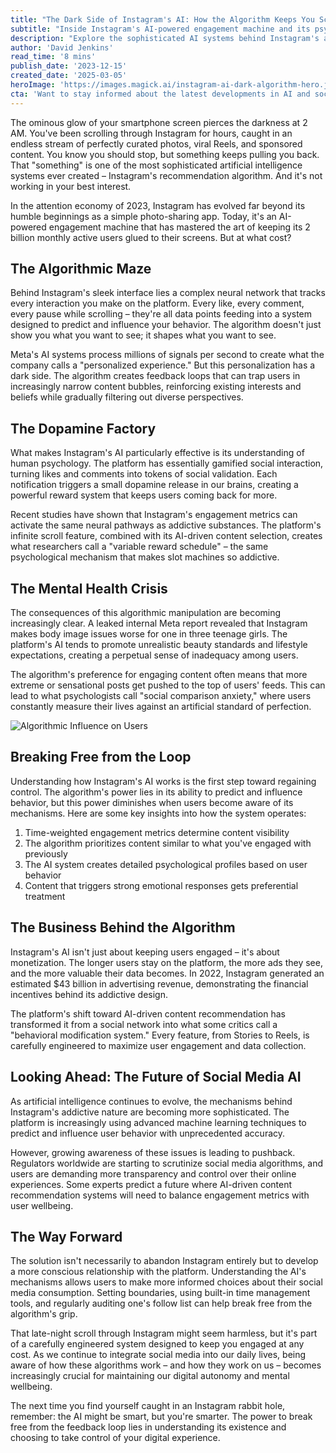 ```yaml
---
title: "The Dark Side of Instagram's AI: How the Algorithm Keeps You Scrolling Against Your Will"
subtitle: "Inside Instagram's AI-powered engagement machine and its psychological impact"
description: "Explore the sophisticated AI systems behind Instagram's addictive nature and learn how the platform's algorithm leverages psychology to keep users engaged. This deep dive reveals the mental health impacts, business motivations, and ways to regain control of your digital experience."
author: 'David Jenkins'
read_time: '8 mins'
publish_date: '2023-12-15'
created_date: '2025-03-05'
heroImage: 'https://images.magick.ai/instagram-ai-dark-algorithm-hero.jpg'
cta: 'Want to stay informed about the latest developments in AI and social media? Follow us on LinkedIn for expert insights and analysis that help you navigate the evolving digital landscape.'
---
```


The ominous glow of your smartphone screen pierces the darkness at 2 AM. You've been scrolling through Instagram for hours, caught in an endless stream of perfectly curated photos, viral Reels, and sponsored content. You know you should stop, but something keeps pulling you back. That "something" is one of the most sophisticated artificial intelligence systems ever created – Instagram's recommendation algorithm. And it's not working in your best interest.

In the attention economy of 2023, Instagram has evolved far beyond its humble beginnings as a simple photo-sharing app. Today, it's an AI-powered engagement machine that has mastered the art of keeping its 2 billion monthly active users glued to their screens. But at what cost?

## The Algorithmic Maze

Behind Instagram's sleek interface lies a complex neural network that tracks every interaction you make on the platform. Every like, every comment, every pause while scrolling – they're all data points feeding into a system designed to predict and influence your behavior. The algorithm doesn't just show you what you want to see; it shapes what you want to see.

Meta's AI systems process millions of signals per second to create what the company calls a "personalized experience." But this personalization has a dark side. The algorithm creates feedback loops that can trap users in increasingly narrow content bubbles, reinforcing existing interests and beliefs while gradually filtering out diverse perspectives.

## The Dopamine Factory

What makes Instagram's AI particularly effective is its understanding of human psychology. The platform has essentially gamified social interaction, turning likes and comments into tokens of social validation. Each notification triggers a small dopamine release in our brains, creating a powerful reward system that keeps users coming back for more.

Recent studies have shown that Instagram's engagement metrics can activate the same neural pathways as addictive substances. The platform's infinite scroll feature, combined with its AI-driven content selection, creates what researchers call a "variable reward schedule" – the same psychological mechanism that makes slot machines so addictive.

## The Mental Health Crisis

The consequences of this algorithmic manipulation are becoming increasingly clear. A leaked internal Meta report revealed that Instagram makes body image issues worse for one in three teenage girls. The platform's AI tends to promote unrealistic beauty standards and lifestyle expectations, creating a perpetual sense of inadequacy among users.

The algorithm's preference for engaging content often means that more extreme or sensational posts get pushed to the top of users' feeds. This can lead to what psychologists call "social comparison anxiety," where users constantly measure their lives against an artificial standard of perfection.

![Algorithmic Influence on Users](https://images.magick.ai/instagram-ai-influence.jpg)

## Breaking Free from the Loop

Understanding how Instagram's AI works is the first step toward regaining control. The algorithm's power lies in its ability to predict and influence behavior, but this power diminishes when users become aware of its mechanisms. Here are some key insights into how the system operates:

1. Time-weighted engagement metrics determine content visibility
2. The algorithm prioritizes content similar to what you've engaged with previously
3. The AI system creates detailed psychological profiles based on user behavior
4. Content that triggers strong emotional responses gets preferential treatment

## The Business Behind the Algorithm

Instagram's AI isn't just about keeping users engaged – it's about monetization. The longer users stay on the platform, the more ads they see, and the more valuable their data becomes. In 2022, Instagram generated an estimated $43 billion in advertising revenue, demonstrating the financial incentives behind its addictive design.

The platform's shift toward AI-driven content recommendation has transformed it from a social network into what some critics call a "behavioral modification system." Every feature, from Stories to Reels, is carefully engineered to maximize user engagement and data collection.

## Looking Ahead: The Future of Social Media AI

As artificial intelligence continues to evolve, the mechanisms behind Instagram's addictive nature are becoming more sophisticated. The platform is increasingly using advanced machine learning techniques to predict and influence user behavior with unprecedented accuracy.

However, growing awareness of these issues is leading to pushback. Regulators worldwide are starting to scrutinize social media algorithms, and users are demanding more transparency and control over their online experiences. Some experts predict a future where AI-driven content recommendation systems will need to balance engagement metrics with user wellbeing.

## The Way Forward

The solution isn't necessarily to abandon Instagram entirely but to develop a more conscious relationship with the platform. Understanding the AI's mechanisms allows users to make more informed choices about their social media consumption. Setting boundaries, using built-in time management tools, and regularly auditing one's follow list can help break free from the algorithm's grip.

That late-night scroll through Instagram might seem harmless, but it's part of a carefully engineered system designed to keep you engaged at any cost. As we continue to integrate social media into our daily lives, being aware of how these algorithms work – and how they work on us – becomes increasingly crucial for maintaining our digital autonomy and mental wellbeing.

The next time you find yourself caught in an Instagram rabbit hole, remember: the AI might be smart, but you're smarter. The power to break free from the feedback loop lies in understanding its existence and choosing to take control of your digital experience.